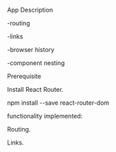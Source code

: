 App Description

-routing

-links

-browser history

-component nesting

Prerequisite  

Install React Router.

npm install --save react-router-dom


functionality implemented:

Routing.

Links.
